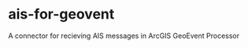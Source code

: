 ais-for-geovent
===============

A connector for recieving AIS messages in ArcGIS GeoEvent Processor
